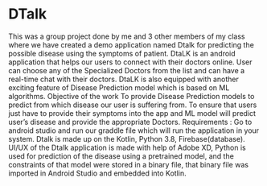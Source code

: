 # DTalk
This was a group project done by me and 3 other members of my class where we have created a demo application named Dtalk for predicting the possible disease using the symptoms of patient.  DtaLK is an android application that helps our users to connect with their doctors online. User can choose any of the Specialized Doctors from the list and can have a real-time chat with their doctors. DtaLK is also equipped with another exciting feature of Disease Prediction model which is based on ML algorithms.  Objective of the work To provide Disease Prediction models to predict from which disease our user is suffering from. To ensure that users just have to provide their symptoms into the app and ML model will predict user’s disease and provide the appropriate Doctors.  Requirements : Go to android studio and run our graddle file which will run the application in your system.  Dtalk is made up on the Kotlin, Python 3.8, Firebase(database). UI/UX of the Dtalk application is made with help of Adobe XD, Python is used for prediction of the disease using a pretrained model, and the constraints of that model were stored in a binary file, that binary file was imported in Android Studio and embedded into Kotlin.
